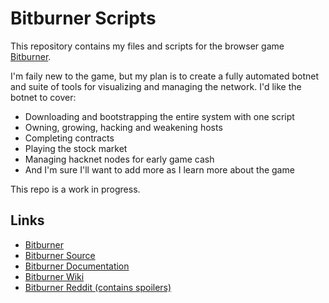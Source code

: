 # Bitburner Scripts

This repository contains my files and scripts for the browser game [Bitburner](https://github.com/danielyxie/bitburner).

I'm faily new to the game, but my plan is to create a fully automated botnet and suite of tools for visualizing and managing the network. I'd like the botnet to cover:

- Downloading and bootstrapping the entire system with one script
- Owning, growing, hacking and weakening hosts
- Completing contracts
- Playing the stock market
- Managing hacknet nodes for early game cash
- And I'm sure I'll want to add more as I learn more about the game

This repo is a work in progress.

## Links

- [Bitburner](https://danielyxie.github.io/bitburner/)
- [Bitburner Source](https://github.com/danielyxie/bitburner)
- [Bitburner Documentation](https://bitburner.readthedocs.io/en/latest/)
- [Bitburner Wiki](http://bitburner.wikia.com/wiki/Bitburner_Wiki)
- [Bitburner Reddit (contains spoilers)](https://www.reddit.com/r/Bitburner/)

